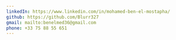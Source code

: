 ```yaml
---
linkedIn: https://www.linkedin.com/in/mohamed-ben-el-mostapha/
github: https://github.com/Blurr327
gmail: mailto:benelmed36@gmail.com
phone: +33 75 88 55 651
---
```

